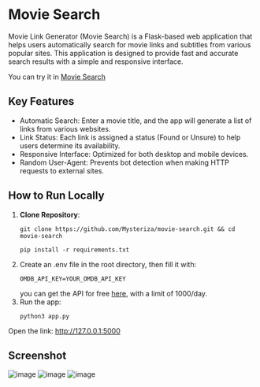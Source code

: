# Movie Search
Movie Link Generator (Movie Search) is a Flask-based web application that helps users automatically search for movie links and subtitles from various popular sites. This application is designed to provide fast and accurate search results with a simple and responsive interface.

You can try it in [Movie Search](https://movie-search.koyeb.app/)

## Key Features
- Automatic Search: Enter a movie title, and the app will generate a list of links from various websites.
- Link Status: Each link is assigned a status (Found or Unsure) to help users determine its availability.
- Responsive Interface: Optimized for both desktop and mobile devices.
- Random User-Agent: Prevents bot detection when making HTTP requests to external sites.
## How to Run Locally

1. **Clone Repository**:
   ```
   git clone https://github.com/Mysteriza/movie-search.git && cd movie-search
   ```
   ```
   pip install -r requirements.txt
   ```
2. Create an .env file in the root directory, then fill it with:
   ```
   OMDB_API_KEY=YOUR_OMDB_API_KEY
   ```
   you can get the API for free [here](https://www.omdbapi.com/apikey.aspx), with a limit of 1000/day.
3. Run the app:
   ```
   python3 app.py
   ```
Open the link: http://127.0.0.1:5000

## Screenshot
![image](https://github.com/user-attachments/assets/8cfa4b07-d5f2-41f2-bf2d-a3c82683fce9)
![image](https://github.com/user-attachments/assets/8c0d385b-396b-4f1b-a1b1-6be1612bb019)
![image](https://github.com/user-attachments/assets/f315b7cd-8b3b-4d0e-a979-0dcc98eb6381)

